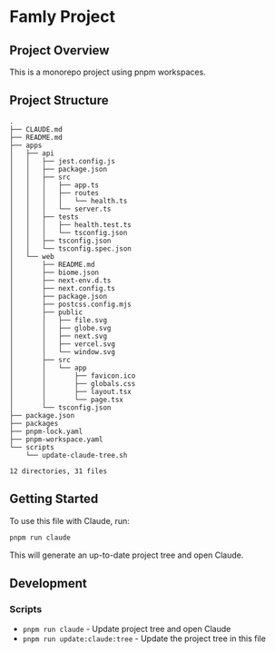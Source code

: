 # Famly Project

## Project Overview

This is a monorepo project using pnpm workspaces.

## Project Structure

<!-- TREE START -->
```
.
├── CLAUDE.md
├── README.md
├── apps
│   ├── api
│   │   ├── jest.config.js
│   │   ├── package.json
│   │   ├── src
│   │   │   ├── app.ts
│   │   │   ├── routes
│   │   │   │   └── health.ts
│   │   │   └── server.ts
│   │   ├── tests
│   │   │   ├── health.test.ts
│   │   │   └── tsconfig.json
│   │   ├── tsconfig.json
│   │   └── tsconfig.spec.json
│   └── web
│       ├── README.md
│       ├── biome.json
│       ├── next-env.d.ts
│       ├── next.config.ts
│       ├── package.json
│       ├── postcss.config.mjs
│       ├── public
│       │   ├── file.svg
│       │   ├── globe.svg
│       │   ├── next.svg
│       │   ├── vercel.svg
│       │   └── window.svg
│       ├── src
│       │   └── app
│       │       ├── favicon.ico
│       │       ├── globals.css
│       │       ├── layout.tsx
│       │       └── page.tsx
│       └── tsconfig.json
├── package.json
├── packages
├── pnpm-lock.yaml
├── pnpm-workspace.yaml
└── scripts
    └── update-claude-tree.sh

12 directories, 31 files
```
<!-- TREE END -->

## Getting Started

To use this file with Claude, run:

```bash
pnpm run claude
```

This will generate an up-to-date project tree and open Claude.

## Development

### Scripts

- `pnpm run claude` - Update project tree and open Claude
- `pnpm run update:claude:tree` - Update the project tree in this file

